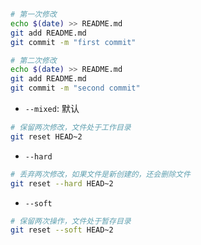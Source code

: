 ```bash
# 第一次修改
echo $(date) >> README.md
git add README.md
git commit -m "first commit"

# 第二次修改
echo $(date) >> README.md
git add README.md
git commit -m "second commit"
```

- `--mixed`: 默认

```bash
# 保留两次修改，文件处于工作目录
git reset HEAD~2
```

- `--hard`

```bash
# 丢弃两次修改，如果文件是新创建的，还会删除文件
git reset --hard HEAD~2
```

- `--soft`

```bash
# 保留两次操作，文件处于暂存目录
git reset --soft HEAD~2
```